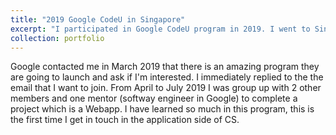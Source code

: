 ```yaml
---
title: "2019 Google CodeU in Singapore"
excerpt: "I participated in Google CodeU program in 2019. I went to Singapore to present the project I have done with the other two members.<br/><img src='/images/codeu.jpg'>"
collection: portfolio
---
```


Google contacted me in March 2019 that there is an amazing program they are going to launch and ask if I'm interested. I immediately replied to the the email that I want to join. From April to July 2019 I was group up with 2 other members and one mentor (softway engineer in Google) to complete a project which is a Webapp. I have learned so much in this program, this is the first time I get in touch in the application side of CS.  
